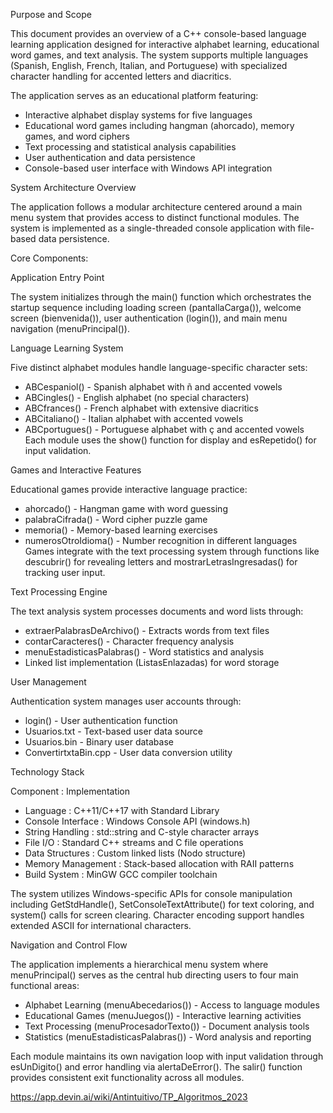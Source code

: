 Purpose and Scope

This document provides an overview of a C++ console-based language learning application designed for interactive alphabet learning, educational word games, and text analysis. The system supports multiple languages (Spanish, English, French, Italian, and Portuguese) with specialized character handling for accented letters and diacritics.

The application serves as an educational platform featuring:

- Interactive alphabet display systems for five languages
- Educational word games including hangman (ahorcado), memory games, and word ciphers
- Text processing and statistical analysis capabilities
- User authentication and data persistence
- Console-based user interface with Windows API integration

System Architecture Overview

The application follows a modular architecture centered around a main menu system that provides access to distinct functional modules. The system is implemented as a single-threaded console application with file-based data persistence.

Core Components:

Application Entry Point

The system initializes through the main() function which orchestrates the startup sequence including loading screen (pantallaCarga()), welcome screen (bienvenida()), user authentication (login()), and main menu navigation (menuPrincipal()).

Language Learning System

Five distinct alphabet modules handle language-specific character sets:

- ABCespaniol() - Spanish alphabet with ñ and accented vowels
- ABCingles() - English alphabet (no special characters)
- ABCfrances() - French alphabet with extensive diacritics
- ABCitaliano() - Italian alphabet with accented vowels
- ABCportugues() - Portuguese alphabet with ç and accented vowels
Each module uses the show() function for display and esRepetido() for input validation.

Games and Interactive Features

Educational games provide interactive language practice:

- ahorcado() - Hangman game with word guessing
- palabraCifrada() - Word cipher puzzle game
- memoria() - Memory-based learning exercises
- numerosOtroIdioma() - Number recognition in different languages
Games integrate with the text processing system through functions like descubrir() for revealing letters and mostrarLetrasIngresadas() for tracking user input.

Text Processing Engine

The text analysis system processes documents and word lists through:

- extraerPalabrasDeArchivo() - Extracts words from text files
- contarCaracteres() - Character frequency analysis
- menuEstadisticasPalabras() - Word statistics and analysis
- Linked list implementation (ListasEnlazadas) for word storage

User Management

Authentication system manages user accounts through:

- login() - User authentication function
- Usuarios.txt - Text-based user data source
- Usuarios.bin - Binary user database
- ConvertirtxtaBin.cpp - User data conversion utility

Technology Stack

Component           :      Implementation
- Language            :	   C++11/C++17 with Standard Library
- Console Interface   :    Windows Console API (windows.h)
- String Handling     :    std::string and C-style character arrays
- File I/O            :    Standard C++ streams and C file operations
- Data Structures     :    Custom linked lists (Nodo structure)
- Memory Management   :    Stack-based allocation with RAII patterns
- Build System        :    MinGW GCC compiler toolchain

The system utilizes Windows-specific APIs for console manipulation including GetStdHandle(), SetConsoleTextAttribute() for text coloring, and system() calls for screen clearing. Character encoding support handles extended ASCII for international characters.

Navigation and Control Flow

The application implements a hierarchical menu system where menuPrincipal() serves as the central hub directing users to four main functional areas:

- Alphabet Learning (menuAbecedarios()) - Access to language modules
- Educational Games (menuJuegos()) - Interactive learning activities
- Text Processing (menuProcesadorTexto()) - Document analysis tools
- Statistics (menuEstadisticasPalabras()) - Word analysis and reporting

Each module maintains its own navigation loop with input validation through esUnDigito() and error handling via alertaDeError(). The salir() function provides consistent exit functionality across all modules.


https://app.devin.ai/wiki/Antintuitivo/TP_Algoritmos_2023
